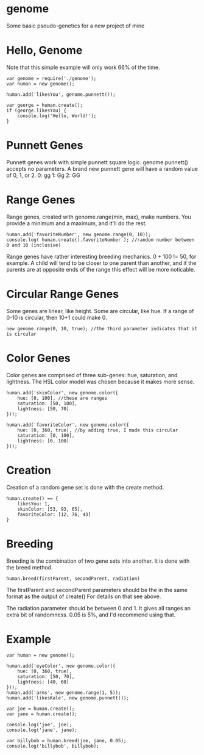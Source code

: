 genome
======

Some basic pseudo-genetics for a new project of mine

Hello, Genome
=============

Note that this simple example will only work 66% of the time.

	var genome = require('./genome');
	var human = new genome();
	
	human.add('likesYou', genome.punnett());
	
	var george = human.create();
	if (george.likesYou) {
		console.log('Hello, World!');
	}

Punnett Genes
=============

Punnett genes work with simple punnett square logic. genome.punnett() accepts no parameters.
A brand new punnett gene will have a random value of 0, 1, or 2.
0: gg
1: Gg
2: GG

Range Genes
===========

Range genes, created with genome.range(min, max), make numbers.
You provide a minimum and a maximum, and it'll do the rest.

	human.add('favoriteNumber', new genome.range(0, 10));
	console.log( human.create().favoriteNumber ); //random number between 0 and 10 (inclusive)

Range genes have rather interesting breeding mechanics. 0 + 100 != 50, for example.
A child will tend to be closer to one parent than another, and if the parents are at opposite ends of the range this effect will be more noticable.

Circular Range Genes
====================

Some genes are linear, like height. Some are circular, like hue. If a range of 0-10 is circular, then 10+1 could make 0.

	new genome.range(0, 10, true); //the third parameter indicates that it is circular

Color Genes
===========

Color genes are comprised of three sub-genes: hue, saturation, and lightness.
The HSL color model was chosen because it makes more sense.

	human.add('skinColor', new genome.color({
		hue: [0, 100], //these are ranges
		saturation: [50, 100],
		lightness: [50, 70]
	}));
	
	human.add('favoriteColor', new genome.color({
		hue: [0, 360, true], //by adding true, I made this circular
		saturation: [0, 100],
		lightness: [0, 100]
	}));

Creation
========

Creation of a random gene set is done with the create method.

	human.create() == {
		likesYou: 1,
		skinColor: [53, 93, 65],
		favoriteColor: [12, 76, 43]
	}

Breeding
========

Breeding is the combination of two gene sets into another. It is done with the breed method.

	human.breed(firstParent, secondParent, radiation)

The firstParent and secondParent parameters should be the in the same format as the output of create()
For details on that see above.

The radiation parameter should be between 0 and 1. It gives all ranges an extra bit of randomness.
0.05 is 5%, and I'd recommend using that.

Example
=======

	var human = new genome();
	
	human.add('eyeColor', new genome.color({
		hue: [0, 360, true],
		saturation: [50, 70],
		lightness: [40, 60]
	}));
	human.add('arms', new genome.range(1, 5));
	human.add('likesKale', new genome.punnett());
	
	var joe = human.create();
	var jane = human.create();
	
	console.log('joe', joe);
	console.log('jane', jane);
	
	var billybob = human.breed(joe, jane, 0.05);
	console.log('billybob', billybob);

